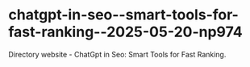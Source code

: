 # chatgpt-in-seo--smart-tools-for-fast-ranking--2025-05-20-np974
Directory website - ChatGpt in Seo: Smart Tools for Fast Ranking.
